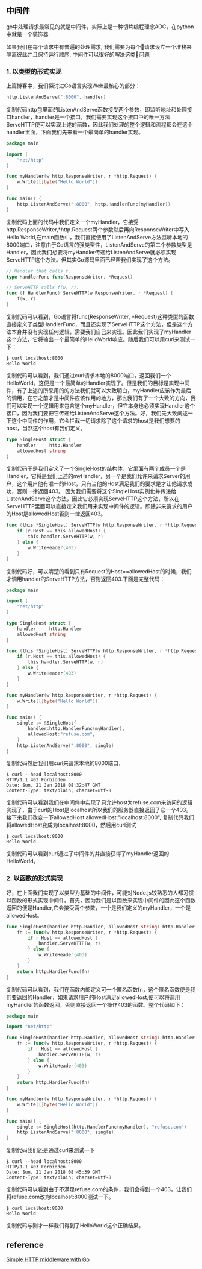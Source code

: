 ## 中间件

go中处理请求最常见的就是中间件，实际上是一种切片编程理念AOC，在python中就是一个装饰器

如果我们在每个请求中有普遍的处理需求, 我们需要为每个请求设立一个堆栈来隔离彼此并且保持运行顺序, 中间件可以很好的解决这类问题

### 1. 以类型的形式实现

上篇博客中，我们探讨过Go语言实现Web最核心的部分：

```go
http.ListenAndServe(":8000", handler)
```

复制代码http包里面的ListenAndServe函数接受两个参数，即监听地址和处理接口handler，handler是一个接口，我们需要实现这个接口中的唯一方法ServeHTTP便可以实现上述的函数，因此我们处理的整个逻辑和流程都会在这个handler里面，下面我们先来看一个最简单的handler实现。

```go
package main

import (
	"net/http"
)

func myHandler(w http.ResponseWriter, r *http.Request) {
	w.Write([]byte("Hello World"))
}

func main() {
	http.ListenAndServe(":8000", http.HandlerFunc(myHandler))
}
```

复制代码上面的代码中我们定义一个myHandler，它接受http.ResponseWriter,*http.Request两个参数然后再向ResponseWriter中写入Hello World,在main函数中，我们直接使用了ListenAndServe方法监听本地的8000端口，注意由于Go语言的强类型性，ListenAndServe的第二个参数类型是Handler，因此我们想要将myHandler传递给ListenAndServe就必须实现ServeHTTP这个方法。但其实Go源码里面已经帮我们实现了这个方法。

```go
// Handler that calls f.
type HandlerFunc func(ResponseWriter, *Request)

// ServeHTTP calls f(w, r).
func (f HandlerFunc) ServeHTTP(w ResponseWriter, r *Request) {
	f(w, r)
}
```

复制代码可以看到，Go语言将func(ResponseWriter, *Request)这种类型的函数直接定义了类型HandlerFunc，而且还实现了ServeHTTP这个方法，但是这个方法本身并没有实现任何逻辑，需要我们自己来实现。因此我们实现了myHandler这个方法，它将输出一个最简单的HelloWorld响应。随后我们可以用curl来测试一下：

```
$ curl localhost:8000
Hello World
```

复制代码可以看到，我们通过curl请求本地的8000端口，返回我们一个HelloWorld。这便是一个最简单的Handler实现了。但是我们的目标是实现中间件，有了上述的所采用的的方法我们就可以大致明白，myHandler应该作为最后的调用，在它之前才是中间件应该作用的地方，那么我们有了一个大致的方向，我们可以实现一个逻辑用来包含这个myHandler，但它本身也必须实现Handler这个接口，因为我们要把它传递给ListenAndServe这个方法。好，我们先大致阐述一下这个中间件的作用，它会拦截一切请求除了这个请求的host是我们想要的host，当然这个host有我们定义。

```go
type SingleHost struct {
	handler     http.Handler
	allowedHost string
}
```

复制代码于是我们定义了一个SingleHost的结构体，它里面有两个成员一个是Handler，它将是我们上述的myHandler，另一个是我们允许来请求Server的用户，这个用户他有唯一的Host，只有当他的Host满足我们的要求是才让他请求成功，否则一律返回403。
因为我们需要将这个SingleHost实例化并传递给ListenAndServe这个方法，因此它必须实现ServeHTTP这个方法，所以在ServeHTTP里面可以直接定义我们用来实现中间件的逻辑。即除非来请求的用户的Host是allowedHost否则一律返回403。

```go
func (this *SingleHost) ServeHTTP(w http.ResponseWriter, r *http.Request) {
	if (r.Host == this.allowedHost) {
		this.handler.ServeHTTP(w, r)
	} else {
		w.WriteHeader(403)
	}
}
```

复制代码好，可以清楚的看到只有Request的Host==allowedHost的时候，我们才调用handler的ServeHTTP方法，否则返回403.下面是完整代码：

```go
package main

import (
	"net/http"
)

type SingleHost struct {
	handler     http.Handler
	allowedHost string
}

func (this *SingleHost) ServeHTTP(w http.ResponseWriter, r *http.Request) {
	if (r.Host == this.allowedHost) {
		this.handler.ServeHTTP(w, r)
	} else {
		w.WriteHeader(403)
	}
}

func myHandler(w http.ResponseWriter, r *http.Request) {
	w.Write([]byte("Hello World"))
}

func main() {
	single := &SingleHost{
		handler:http.HandlerFunc(myHandler),
		allowedHost:"refuse.com",
	}
	http.ListenAndServe(":8000", single)
}
```

复制代码然后我们用curl来请求本地的8000端口，

```
$ curl --head localhost:8000
HTTP/1.1 403 Forbidden
Date: Sun, 21 Jan 2018 08:32:47 GMT
Content-Type: text/plain; charset=utf-8
```

复制代码可以看到我们在中间件中实现了只允许host为refuse.com来访问的逻辑实现了，由于curl的Host是localhost所以我们的服务器直接返回了它一个403。接下来我们改变一下allowedHost
allowedHost:"localhost:8000",
复制代码我们将allowedHost变成为localhost:8000，然后用curl测试

```
$ curl localhost:8000
Hello World
```

复制代码可以看到curl通过了中间件的并直接获得了myHandler返回的HelloWorld。

### 2. 以函数的形式实现

好，在上面我们实现了以类型为基础的中间件，可能对Node.js较熟悉的人都习惯以函数的形式实现中间件。首先，因为我们是以函数来实现中间件的因此这个函数返回的便是Handler,它会接受两个参数，一个是我们定义的myHandler，一个是allowedHost。

```go
func SingleHost(handler http.Handler, allowedHost string) http.Handler {
	fn := func(w http.ResponseWriter, r *http.Request) {
		if r.Host == allowedHost {
			handler.ServeHTTP(w, r)
		} else {
			w.WriteHeader(403)
		}
	}
	return http.HandlerFunc(fn)
}
```

复制代码可以看到，我们在函数内部定义可一个匿名函数fn，这个匿名函数便是我们要返回的Handler，如果请求用户的Host满足allowedHost,便可以将调用myHandler的函数返回，否则直接返回一个操作403的函数。整个代码如下：

```go
package main

import "net/http"

func SingleHost(handler http.Handler, allowedHost string) http.Handler {
	fn := func(w http.ResponseWriter, r *http.Request) {
		if r.Host == allowedHost {
			handler.ServeHTTP(w, r)
		} else {
			w.WriteHeader(403)
		}
	}
	return http.HandlerFunc(fn)
}

func myHandler(w http.ResponseWriter, r *http.Request) {
	w.Write([]byte("Hello World"))
}

func main() {
	single := SingleHost(http.HandlerFunc(myHandler), "refuse.com")
	http.ListenAndServe(":8000", single)
}
```

复制代码我们还是通过curl来测试一下

```
$ curl --head localhost:8000
HTTP/1.1 403 Forbidden
Date: Sun, 21 Jan 2018 08:45:39 GMT
Content-Type: text/plain; charset=utf-8
```

复制代码可以看到由于不满足refuse.com的条件，我们会得到一个403，让我们将refuse.com改为localhost:8000测试一下。

```
$ curl localhost:8000
Hello World
```

复制代码与刚才一样我们得到了HelloWorld这个正确结果。


## reference

[Simple HTTP middleware with Go](https://hackernoon.com/simple-http-middleware-with-go-79a4ad62889b)
